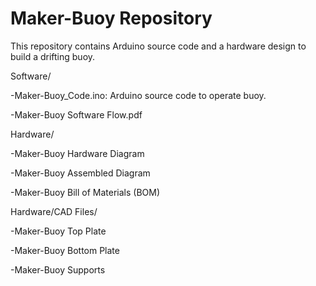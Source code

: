 # Maker-Buoy Repository
This repository contains Arduino source code and a hardware design to build a drifting buoy.

Software/

-Maker-Buoy_Code.ino: Arduino source code to operate buoy.

-Maker-Buoy Software Flow.pdf


Hardware/

-Maker-Buoy Hardware Diagram

-Maker-Buoy Assembled Diagram

-Maker-Buoy Bill of Materials (BOM)


Hardware/CAD Files/

-Maker-Buoy Top Plate

-Maker-Buoy Bottom Plate

-Maker-Buoy Supports
